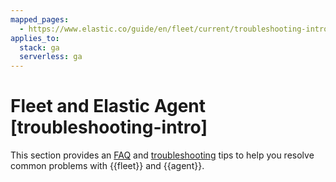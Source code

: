 ```yaml
---
mapped_pages:
  - https://www.elastic.co/guide/en/fleet/current/troubleshooting-intro.html
applies_to:
  stack: ga
  serverless: ga
---
```


# Fleet and Elastic Agent [troubleshooting-intro]

This section provides an [FAQ](frequently-asked-questions.md) and [troubleshooting](common-problems.md) tips to help you resolve common problems with {{fleet}} and {{agent}}.



